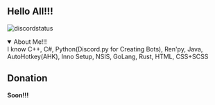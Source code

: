 ## Hello All!!!

![discordstatus](https://discord.c99.nl/widget/theme-2/866038132079198240.png)

  <details open>
<summary>About Me!!!</summary>
I know С++, C#, Python(Discord.py for Creating Bots), Ren'py, Java, AutoHotkey(AHK), Inno Setup, NSIS, GoLang, Rust, HTML, CSS+SCSS


</details>

## Donation

**Soon!!!**
